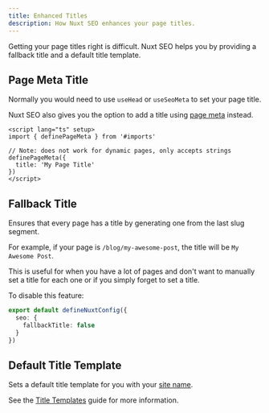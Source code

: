 ```yaml
---
title: Enhanced Titles
description: How Nuxt SEO enhances your page titles.
---
```


Getting your page titles right is difficult. Nuxt SEO helps you by providing a fallback title and a default title template.

## Page Meta Title

Normally you would need to use `useHead` or `useSeoMeta` to set your page title.

Nuxt SEO also gives you the option to add a title using [page meta](https://nuxt.com/docs/api/utils/define-page-meta) instead.

```vue twoslash [pages/index.vue]
<script lang="ts" setup>
import { definePageMeta } from '#imports'

// Note: does not work for dynamic pages, only accepts strings
definePageMeta({
  title: 'My Page Title'
})
</script>
```

## Fallback Title

Ensures that every page has a title by generating one from the last slug segment.

For example, if your page is `/blog/my-awesome-post`, the title will be `My Awesome Post`.

This is useful for when you have a lot of pages and don't want to manually set a title for each one
or if you simply forget to set a title.

To disable this feature:

```ts twoslash [nuxt.config.ts]
export default defineNuxtConfig({
  seo: {
    fallbackTitle: false
  }
})
```

## Default Title Template

Sets a default title template for you with your [site name](/docs/site-config/guides/setting-site-config).

See the [Title Templates](/docs/nuxt-seo/guides/title-templates) guide for more information.
